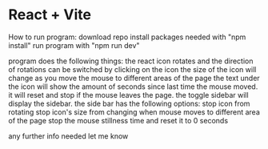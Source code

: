 # React + Vite

How to run program:
    download repo
    install packages needed with "npm install"
    run program with "npm run dev"

program does the following things:
    the react icon rotates and the direction of rotations can be switched by clicking on the icon
    the size of the icon will change as you move the mouse to different areas of the page
    the text under the icon will show the amount of seconds since last time the mouse moved. it will reset and stop if the mouse leaves the page.
    the toggle sidebar will display the sidebar. the side bar has the following options:
        stop icon from rotating
        stop icon's size from changing when mouse moves to different area of the page
        stop the mouse stillness time and reset it to 0 seconds

any further info needed let me know
